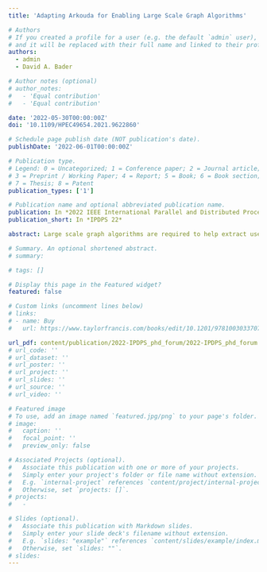 ```yaml
---
title: 'Adapting Arkouda for Enabling Large Scale Graph Algorithms'

# Authors
# If you created a profile for a user (e.g. the default `admin` user), write the username (folder name) here
# and it will be replaced with their full name and linked to their profile.
authors:
  - admin
  - David A. Bader

# Author notes (optional)
# author_notes:
#   - 'Equal contribution'
#   - 'Equal contribution'

date: '2022-05-30T00:00:00Z'
doi: '10.1109/HPEC49654.2021.9622860'

# Schedule page publish date (NOT publication's date).
publishDate: '2022-06-01T00:00:00Z'

# Publication type.
# Legend: 0 = Uncategorized; 1 = Conference paper; 2 = Journal article;
# 3 = Preprint / Working Paper; 4 = Report; 5 = Book; 6 = Book section;
# 7 = Thesis; 8 = Patent
publication_types: ['1']

# Publication name and optional abbreviated publication name.
publication: In *2022 IEEE International Parallel and Distributed Processing Symposium*
publication_short: In *IPDPS 22*

abstract: Large scale graph algorithms are required to help extract useful information from graphs. One of the main challenges arises when the size of the graph expands outside of the memory capacity that a typical computer can handle. Solutions must then be developed to allow data scientists to efficiently handle and analyze large graphs, using machines that have the capacity to handle massive graph sizes. Not only do these solutions need to be efficient, but they must also help simplify the implementation steps taken by data scientists. Arkouda is a software package under early development created with the intent to bridge the gap between massive parallel computations and data scientists wishing to perform exploratory data analysis by providing a NumPy-like interface for terabyte datasets. Arkouda is open source, and it is driven by a Python front-end with a Chapel back-end. Chapel is a programming language created by HPE and Cray to facilitate parallel program development. In this poster, we highlight the recent contributions to incorporate graph algorithms in Arkouda, their importance, the challenges that presented themselves, and future steps that need to be taken. This work can help further bridge the gap between high-performance computing (HPC) software and data science to create a framework that is straightforward for all data scientists to use. Our results show promise in using Arkouda for simplifying the interfaces required for graph analytical algorithms from conception to implementation. We especially acknowledge NSF grant number CCF-2109988 for funding this research.

# Summary. An optional shortened abstract.
# summary:

# tags: []

# Display this page in the Featured widget?
featured: false

# Custom links (uncomment lines below)
# links:
# - name: Buy
#   url: https://www.taylorfrancis.com/books/edit/10.1201/9781003033707/massive-graph-analytics-david-bader

url_pdf: content/publication/2022-IPDPS_phd_forum/2022-IPDPS_phd_forum.pdf
# url_code: ''
# url_dataset: ''
# url_poster: ''
# url_project: ''
# url_slides: ''
# url_source: ''
# url_video: ''

# Featured image
# To use, add an image named `featured.jpg/png` to your page's folder.
# image:
#   caption: ''
#   focal_point: ''
#   preview_only: false

# Associated Projects (optional).
#   Associate this publication with one or more of your projects.
#   Simply enter your project's folder or file name without extension.
#   E.g. `internal-project` references `content/project/internal-project/index.md`.
#   Otherwise, set `projects: []`.
# projects:
#   -

# Slides (optional).
#   Associate this publication with Markdown slides.
#   Simply enter your slide deck's filename without extension.
#   E.g. `slides: "example"` references `content/slides/example/index.md`.
#   Otherwise, set `slides: ""`.
# slides:
---
```


<!-- {{% callout note %}}
Click the _Cite_ button above to demo the feature to enable visitors to import publication metadata into their reference management software.
{{% /callout %}}

{{% callout note %}}
Create your slides in Markdown - click the _Slides_ button to check out the example.
{{% /callout %}}

Supplementary notes can be added here, including [code, math, and images](https://wowchemy.com/docs/writing-markdown-latex/). -->

